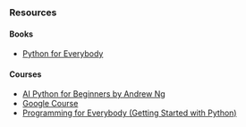 ### Resources

#### Books
- [Python for Everybody](https://www.py4e.com/book)

#### Courses
- [AI Python for Beginners by Andrew Ng](https://www.deeplearning.ai/short-courses/ai-python-for-beginners/)
- [Google Course](https://developers.google.com/edu/python)
- [Programming for Everybody (Getting Started with Python)](https://www.coursera.org/learn/python)
